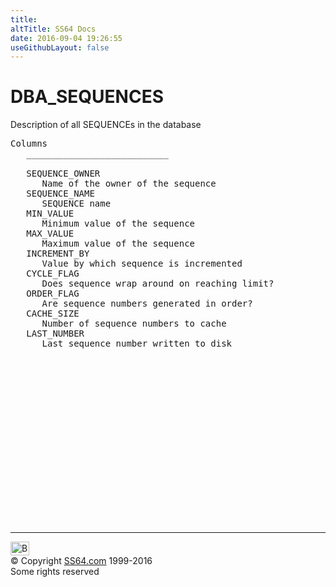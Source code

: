 ```yaml
---
title:
altTitle: SS64 Docs
date: 2016-09-04 19:26:55
useGithubLayout: false
---
```

<!-- #BeginLibraryItem "/Library/head_orad.lbi" --><!-- #EndLibraryItem --><h1>DBA_SEQUENCES </h1><p> Description of all SEQUENCEs in the database </p> 
 
<pre>Columns
   ___________________________
 
   SEQUENCE_OWNER
      Name of the owner of the sequence
   SEQUENCE_NAME
      SEQUENCE name
   MIN_VALUE
      Minimum value of the sequence
   MAX_VALUE
      Maximum value of the sequence
   INCREMENT_BY
      Value by which sequence is incremented
   CYCLE_FLAG
      Does sequence wrap around on reaching limit?
   ORDER_FLAG
      Are sequence numbers generated in order?
   CACHE_SIZE
      Number of sequence numbers to cache
   LAST_NUMBER
      Last sequence number written to disk

</pre><!-- #BeginLibraryItem "/Library/foot_orad.lbi" --><p>
<!-- oracle-footer -->
<ins class="adsbygoogle" style="display:inline-block;width:300px;height:250px" data-ad-client="ca-pub-6140977852749469" data-ad-slot="4275490898"></ins>
<script>
(adsbygoogle = window.adsbygoogle || []).push({});
</script></p>
<hr>
<div id="bl" class="footer"><a href="DBA_SEQUENCES.html#"><img src="../images/top.png" width="30" height="22" alt="Back to the Top"></a></div>
<div id="br" class="footer, tagline">© Copyright <a href="http://ss64.com/">SS64.com</a> 1999-2016<br>
Some rights reserved</div>
<!-- #EndLibraryItem -->

